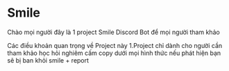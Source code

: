 # Smile
Chào mọi người đây là 1 project Smile Discord Bot để mọi người tham khảo

Các điều khoản quan trọng về Project này
1.Project chỉ dành cho người cần tham khảo học hỏi nghiêm cấm copy dưới mọi hình thức 
nếu phát hiện bạn sẽ bị ban khỏi smile + report
